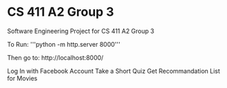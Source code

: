 # CS 411 A2 Group 3
Software Engineering Project for CS 411
A2 Group 3


To Run:
'''python -m http.server 8000'''

Then go to:
http://localhost:8000/

Log In with Facebook Account
Take a Short Quiz
Get Recommandation List for Movies
